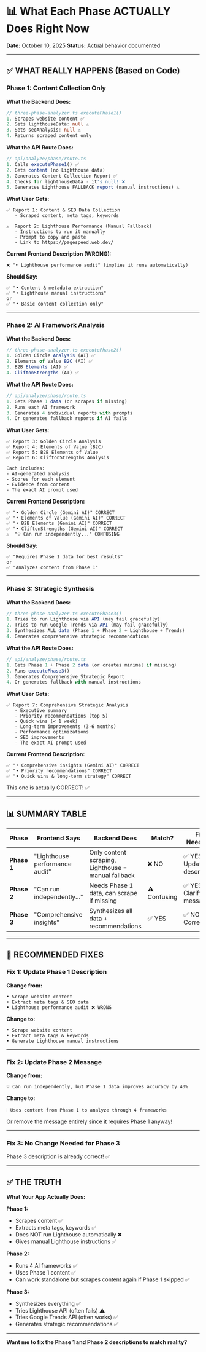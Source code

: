 # 📊 What Each Phase ACTUALLY Does Right Now

**Date:** October 10, 2025
**Status:** Actual behavior documented

---

## ✅ WHAT REALLY HAPPENS (Based on Code)

### **Phase 1: Content Collection Only**

**What the Backend Does:**

```typescript
// three-phase-analyzer.ts executePhase1()
1. Scrapes website content ✅
2. Sets lighthouseData: null ⚠️
3. Sets seoAnalysis: null ⚠️
4. Returns scraped content only
```

**What the API Route Does:**

```typescript
// api/analyze/phase/route.ts
1. Calls executePhase1() ✅
2. Gets content (no Lighthouse data)
3. Generates Content Collection Report ✅
4. Checks for lighthouseData - it's null! ❌
5. Generates Lighthouse FALLBACK report (manual instructions) ⚠️
```

**What User Gets:**

```
✅ Report 1: Content & SEO Data Collection
   - Scraped content, meta tags, keywords

⚠️  Report 2: Lighthouse Performance (Manual Fallback)
   - Instructions to run it manually
   - Prompt to copy and paste
   - Link to https://pagespeed.web.dev/
```

**Current Frontend Description (WRONG):**

```
❌ "• Lighthouse performance audit" (implies it runs automatically)
```

**Should Say:**

```
✅ "• Content & metadata extraction"
✅ "• Lighthouse manual instructions"
or
✅ "• Basic content collection only"
```

---

### **Phase 2: AI Framework Analysis**

**What the Backend Does:**

```typescript
// three-phase-analyzer.ts executePhase2()
1. Golden Circle Analysis (AI) ✅
2. Elements of Value B2C (AI) ✅
3. B2B Elements (AI) ✅
4. CliftonStrengths (AI) ✅
```

**What the API Route Does:**

```typescript
// api/analyze/phase/route.ts
1. Gets Phase 1 data (or scrapes if missing)
2. Runs each AI framework
3. Generates 4 individual reports with prompts
4. Or generates fallback reports if AI fails
```

**What User Gets:**

```
✅ Report 3: Golden Circle Analysis
✅ Report 4: Elements of Value (B2C)
✅ Report 5: B2B Elements of Value
✅ Report 6: CliftonStrengths Analysis

Each includes:
- AI-generated analysis
- Scores for each element
- Evidence from content
- The exact AI prompt used
```

**Current Frontend Description:**

```
✅ "• Golden Circle (Gemini AI)" CORRECT
✅ "• Elements of Value (Gemini AI)" CORRECT
✅ "• B2B Elements (Gemini AI)" CORRECT
✅ "• CliftonStrengths (Gemini AI)" CORRECT
⚠️  "💡 Can run independently..." CONFUSING
```

**Should Say:**

```
✅ "Requires Phase 1 data for best results"
or
✅ "Analyzes content from Phase 1"
```

---

### **Phase 3: Strategic Synthesis**

**What the Backend Does:**

```typescript
// three-phase-analyzer.ts executePhase3()
1. Tries to run Lighthouse via API (may fail gracefully)
2. Tries to run Google Trends via API (may fail gracefully)
3. Synthesizes ALL data (Phase 1 + Phase 2 + Lighthouse + Trends)
4. Generates comprehensive strategic recommendations
```

**What the API Route Does:**

```typescript
// api/analyze/phase/route.ts
1. Gets Phase 1 + Phase 2 data (or creates minimal if missing)
2. Runs executePhase3()
3. Generates Comprehensive Strategic Report
4. Or generates fallback with manual instructions
```

**What User Gets:**

```
✅ Report 7: Comprehensive Strategic Analysis
   - Executive summary
   - Priority recommendations (top 5)
   - Quick wins (< 1 week)
   - Long-term improvements (3-6 months)
   - Performance optimizations
   - SEO improvements
   - The exact AI prompt used
```

**Current Frontend Description:**

```
✅ "• Comprehensive insights (Gemini AI)" CORRECT
✅ "• Priority recommendations" CORRECT
✅ "• Quick wins & long-term strategy" CORRECT
```

This one is actually CORRECT! ✅

---

## 📊 SUMMARY TABLE

| Phase       | Frontend Says                  | Backend Does                                        | Match?       | Fix Needed?                 |
| ----------- | ------------------------------ | --------------------------------------------------- | ------------ | --------------------------- |
| **Phase 1** | "Lighthouse performance audit" | Only content scraping, Lighthouse = manual fallback | ❌ NO        | ✅ YES - Update description |
| **Phase 2** | "Can run independently..."     | Needs Phase 1 data, can scrape if missing           | ⚠️ Confusing | ✅ YES - Clarify message    |
| **Phase 3** | "Comprehensive insights"       | Synthesizes all data + recommendations              | ✅ YES       | ✅ NO - Correct!            |

---

## 🔧 RECOMMENDED FIXES

### **Fix 1: Update Phase 1 Description**

**Change from:**

```
• Scrape website content
• Extract meta tags & SEO data
• Lighthouse performance audit ❌ WRONG
```

**Change to:**

```
• Scrape website content
• Extract meta tags & keywords
• Generate Lighthouse manual instructions
```

---

### **Fix 2: Update Phase 2 Message**

**Change from:**

```
💡 Can run independently, but Phase 1 data improves accuracy by 40%
```

**Change to:**

```
ℹ️ Uses content from Phase 1 to analyze through 4 frameworks
```

Or remove the message entirely since it requires Phase 1 anyway!

---

### **Fix 3: No Change Needed for Phase 3**

Phase 3 description is already correct! ✅

---

## ✅ THE TRUTH

**What Your App Actually Does:**

**Phase 1:**

- Scrapes content ✅
- Extracts meta tags, keywords ✅
- Does NOT run Lighthouse automatically ❌
- Gives manual Lighthouse instructions ✅

**Phase 2:**

- Runs 4 AI frameworks ✅
- Uses Phase 1 content ✅
- Can work standalone but scrapes content again if Phase 1 skipped ✅

**Phase 3:**

- Synthesizes everything ✅
- Tries Lighthouse API (often fails) ⚠️
- Tries Google Trends API (often works) ✅
- Generates strategic recommendations ✅

---

**Want me to fix the Phase 1 and Phase 2 descriptions to match reality?**
